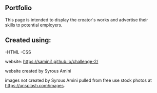 ## Portfolio

This page is intended to display the creator's works and advertise their skills to potential employers.

## Created using:
-HTML
-CSS

website: https://samini1.github.io/challenge-2/

website created by Syrous Amini

images not created by Syrous Amini pulled from free use stock photos at https://unsplash.com/images.

